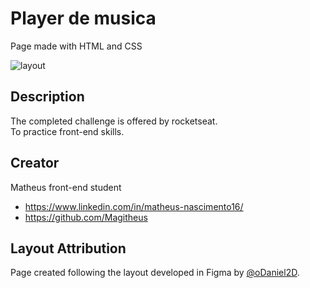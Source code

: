 # Player de musica
Page made with HTML and CSS

![layout](https://user-images.githubusercontent.com/95382090/211706376-c14c179e-06c7-4592-a15f-24f45b050506.png)

## Description

The completed challenge is offered by rocketseat.
</br>
To practice front-end skills.

## Creator

Matheus front-end student

* https://www.linkedin.com/in/matheus-nascimento16/
* https://github.com/Magitheus

## Layout Attribution

Page created following the layout developed in Figma by [@oDaniel2D](https://www.instagram.com/odaniel2d/).
